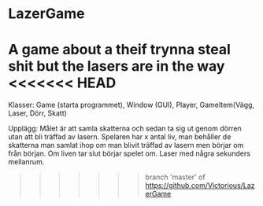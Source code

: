 # LazerGame
A game about a theif trynna steal shit but the lasers are in the way
<<<<<<< HEAD
=======

Klasser: 
Game (starta programmet), Window (GUI), Player, GameItem(Vägg, Laser, Dörr, Skatt)

Upplägg: 
Målet är att samla skatterna och sedan ta sig ut genom dörren utan att bli träffad av lasern. 
Spelaren har x antal liv, man behåller de skatterna man samlat ihop om man blivit träffad av lasern men börjar om från början. 
Om liven tar slut börjar spelet om. Laser med några sekunders mellanrum.
>>>>>>> branch 'master' of https://github.com/Victorious/LazerGame
